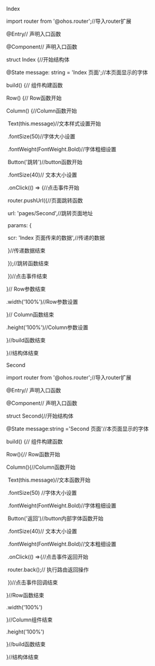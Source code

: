Index

import router from '@ohos.router';//导入router扩展

@Entry// 声明入口函数

@Component// 声明入口函数

struct Index {//开始结构体

 @State message: string = 'Index 页面';//本页面显示的字体

 build() {// 组件构建函数

  Row() {// Row函数开始

   Column() {//Column函数开始

​    Text(this.message)//文本样式设置开始

​     .fontSize(50)//字体大小设置

​     .fontWeight(FontWeight.Bold)//字体粗细设置

​    Button('跳转')//button函数开始

​     .fontSize(40)// 文本大小设置

​     .onClick(() => {//点击事件开始

​      router.pushUrl({//页面跳转函数

​       url: 'pages/Second',//跳转页面地址

​       params: {

​        scr: 'Index 页面传来的数据',//传递的数据

​       }//传递数据结束

​      });//跳转函数结束

​     })//点击事件结束

   }// Row参数结束

   .width('100%')//Row参数设置

  }// Column函数结束

  .height('100%')//Column参数设置

 }//build函数结束

}//结构体结束



Second

import router from '@ohos.router';//导入router扩展

@Entry// 声明入口函数

@Component// 声明入口函数

struct Second{//开始结构体

 @State message:string ='Second 页面'//本页面显示的字体

 build() {// 组件构建函数

  Row(){// Row函数开始

   Column(){//Column函数开始

​    Text(this.message)//文本函数开始

​     .fontSize(50) //字体大小设置

​     .fontWeight(FontWeight.Bold)//字体粗细设置

​    Button('返回')//button内部字体函数开始

​     .fontSize(40)// 文本大小设置

​     .fontWeight(FontWeight.Bold)//文本粗细设置

​     .onClick(() =>{//点击事件返回开始

​      router.back();// 执行路由返回操作

​     })//点击事件回调结束

   }//Row函数结束

   .width('100%')

  }//Column组件结束

  .height('100%')

 }//build函数结束

}//结构体结束